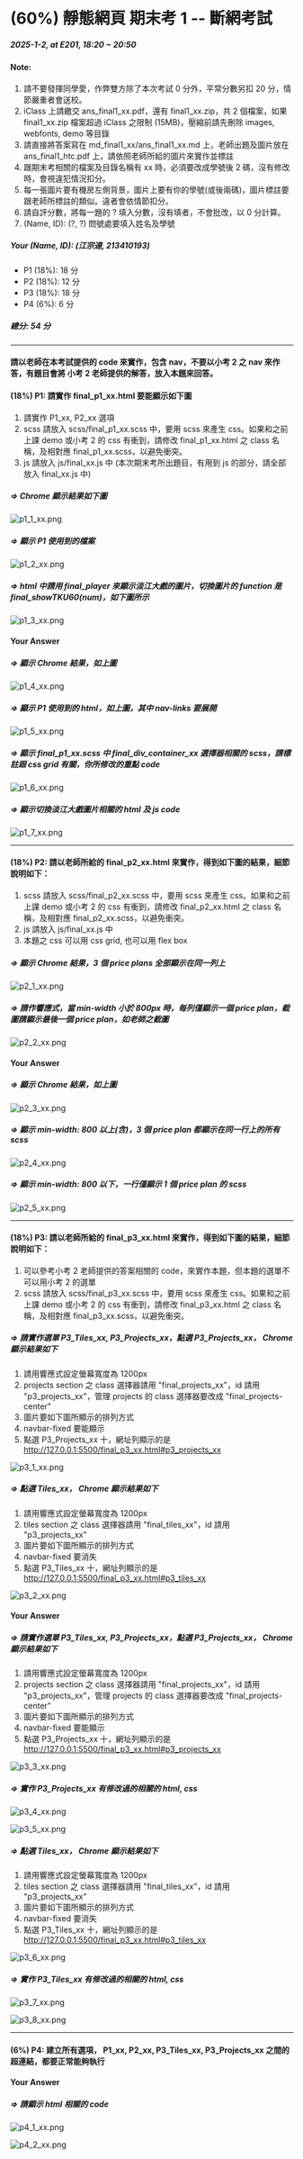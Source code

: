 # (60%) 靜態網頁 期末考 1 -- 斷網考試

##### 2025-1-2, at E201, 18:20 ~ 20:50

#### Note:

1. 請不要發揮同學愛，作弊雙方除了本次考試 0 分外，平常分數另扣 20 分，情節嚴重者會送校。
2. iClass 上請繳交 ans_final1_xx.pdf，還有 final1_xx.zip，共 2 個檔案，如果 final1_xx.zip 檔案超過 iClass 之限制 (15MB)，壓縮前請先刪除 images, webfonts, demo 等目錄
3. 請直接將答案寫在 md_final1_xx/ans_final1_xx.md 上，老師出題及圖片放在 ans_final1_htc.pdf 上，請依照老師所給的圖片來實作並標註
4. 跟期末考相關的檔案及目錄名稱有 xx 時，必須要改成學號後 2 碼，沒有修改時，會視違犯情況扣分。
5. 每一張圖片要有機房左側背景，圖片上要有你的學號(或後兩碼)，圖片標註要跟老師所標註的類似。違者會依情節扣分。
6. 請自評分數，將每一題的 ? 填入分數，沒有填者，不會批改，以 0 分計算。
7. (Name, ID): (?, ?) 問號處要填入姓名及學號

##### Your (Name, ID): (江宗達, 213410193)

- P1 (18%): 18 分
- P2 (18%): 12 分
- P3 (18%): 18 分
- P4 (6%): 6 分

##### 總分: 54 分

---

#### 請以老師在本考試提供的 code 來實作，包含 nav，不要以小考 2 之 nav 來作答，有題目會將 小考 2 老師提供的解答，放入本題來回答。

#### (18%) P1: 請實作 final_p1_xx.html 要能顯示如下圖

1. 請實作 P1_xx, P2_xx 選項
2. scss 請放入 scss/final_p1_xx.scss 中，要用 scss 來產生 css。如果和之前上課 demo 或小考 2 的 css 有衝到，請修改 final_p1_xx.html 之 class 名稱，及相對應 final_p1_xx.scss，以避免衝突。
3. js 請放入 js/final_xx.js 中 (本次期末考所出題目，有用到 js 的部分，請全部放入 final_xx.js 中)

##### => Chrome 顯示結果如下圖

![p1_1_xx.png](p1_1_xx.png)

##### => 顯示 P1 使用到的檔案

![p1_2_xx.png](p1_2_xx.png)

##### => html 中請用 final_player 來顯示淡江大戲的圖片，切換圖片的 function 是 final_showTKU60(num)，如下圖所示

![p1_3_xx.png](p1_3_xx.png)

#### Your Answer

##### => 顯示 Chrome 結果，如上圖

![p1_4_xx.png](p1_4_93.png)

##### => 顯示 P1 使用到的 html，如上圖，其中 nav-links 要展開

![p1_5_xx.png](p1_5_93.png)

##### => 顯示 final_p1_xx.scss 中 final_div_container_xx 選擇器相關的 scss，請標註跟 css grid 有關，你所修改的重點 code

![p1_6_xx.png](p1_6_93.png)

##### => 顯示切換淡江大戲圖片相關的 html 及 js code

![p1_7_xx.png](p1_7_93.png)

---

#### (18%) P2: 請以老師所給的 final_p2_xx.html 來實作，得到如下圖的結果，細節說明如下：

1. scss 請放入 scss/final_p2_xx.scss 中，要用 scss 來產生 css。如果和之前上課 demo 或小考 2 的 css 有衝到，請修改 final_p2_xx.html 之 class 名稱，及相對應 final_p2_xx.scss，以避免衝突。
2. js 請放入 js/final_xx.js 中
3. 本題之 css 可以用 css grid, 也可以用 flex box

##### => 顯示 Chrome 結果，3 個 price plans 全部顯示在同一列上

![p2_1_xx.png](p2_1_93.png)

##### => 請作響應式，當 min-width 小於 800px 時，每列僅顯示一個 price plan，截圖請顯示最後一個 price plan，如老師之截圖

![p2_2_xx.png](p2_2_93.png)

#### Your Answer

##### => 顯示 Chrome 結果，如上圖

![p2_3_xx.png](p2_3_93.png)

##### => 顯示 min-width: 800 以上(含)，3 個 price plan 都顯示在同一行上的所有 scss

![p2_4_xx.png](p2_4_93.png)

##### => 顯示 min-width: 800 以下，一行僅顯示 1 個 price plan 的 scss

![p2_5_xx.png](p2_5_93.png)

---

#### (18%) P3: 請以老師所給的 final_p3_xx.html 來實作，得到如下圖的結果，細節說明如下：

1. 可以參考小考 2 老師提供的答案相關的 code，來實作本題，但本題的選單不可以用小考 2 的選單
2. scss 請放入 scss/final_p3_xx.scss 中，要用 scss 來產生 css。如果和之前上課 demo 或小考 2 的 css 有衝到，請修改 final_p3_xx.html 之 class 名稱，及相對應 final_p3_xx.scss，以避免衝突。

##### => 請實作選單 P3_Tiles_xx, P3_Projects_xx，點選 P3_Projects_xx， Chrome 顯示結果如下

1. 請用響應式設定螢幕寬度為 1200px
2. projects section 之 class 選擇器請用 "final_projects_xx"，id 請用 "p3_projects_xx"，管理 projects 的 class 選擇器要改成 "final_projects-center"
3. 圖片要如下圖所顯示的排列方式
4. navbar-fixed 要能顯示
5. 點選 P3_Projects_xx 十，網址列顯示的是
   http://127.0.0.1:5500/final_p3_xx.html#p3_projects_xx

![p3_1_xx.png](p3_1_93.png)

##### => 點選 Tiles_xx， Chrome 顯示結果如下

1. 請用響應式設定螢幕寬度為 1200px
2. tiles section 之 class 選擇器請用 "final_tiles_xx"，id 請用 "p3_projects_xx"
3. 圖片要如下圖所顯示的排列方式
4. navbar-fixed 要消失
5. 點選 P3_Tiles_xx 十，網址列顯示的是
   http://127.0.0.1:5500/final_p3_xx.html#p3_tiles_xx

![p3_2_xx.png](p3_2_93.png)

#### Your Answer

##### => 請實作選單 P3_Tiles_xx, P3_Projects_xx，點選 P3_Projects_xx， Chrome 顯示結果如下

1. 請用響應式設定螢幕寬度為 1200px
2. projects section 之 class 選擇器請用 "final_projects_xx"，id 請用 "p3_projects_xx"，管理 projects 的 class 選擇器要改成 "final_projects-center"
3. 圖片要如下圖所顯示的排列方式
4. navbar-fixed 要能顯示
5. 點選 P3_Projects_xx 十，網址列顯示的是
   http://127.0.0.1:5500/final_p3_xx.html#p3_projects_xx

![p3_3_xx.png](p3_3_93.png)

##### => 實作 P3_Projects_xx 有修改過的相關的 html, css

![p3_4_xx.png](p3_4_93.png)

![p3_5_xx.png](p3_5_93.png)

##### => 點選 Tiles_xx， Chrome 顯示結果如下

1. 請用響應式設定螢幕寬度為 1200px
2. tiles section 之 class 選擇器請用 "final_tiles_xx"，id 請用 "p3_projects_xx"
3. 圖片要如下圖所顯示的排列方式
4. navbar-fixed 要消失
5. 點選 P3_Tiles_xx 十，網址列顯示的是
   http://127.0.0.1:5500/final_p3_xx.html#p3_tiles_xx

![p3_6_xx.png](p3_6_93.png)

##### => 實作 P3_Tiles_xx 有修改過的相關的 html, css

![p3_7_xx.png](p3_7_93.png)

![p3_8_xx.png](p3_8_93.png)

---

#### (6%) P4: 建立所有選項， P1_xx, P2_xx, P3_Tiles_xx, P3_Projects_xx 之間的超連結，都要正常能夠執行

#### Your Answer

##### => 請顯示 html 相關的 code

![p4_1_xx.png](p4_1_93.png)

![p4_2_xx.png](p4_2_93.png)
